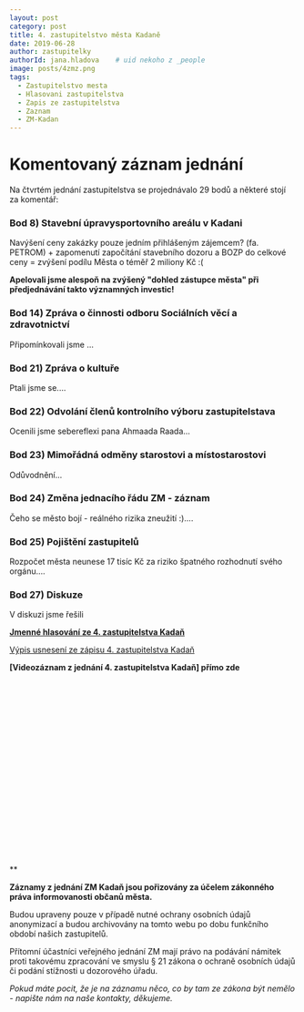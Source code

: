 ```yaml
---
layout: post
category: post
title: 4. zastupitelstvo města Kadaně
date: 2019-06-28
author: zastupitelky
authorId: jana.hladova    # uid nekoho z _people
image: posts/4zmz.png
tags:
  - Zastupitelstvo mesta
  - Hlasovani zastupitelstva
  - Zapis ze zastupitelstva
  - Zaznam 
  - ZM-Kadan
---
```


# Komentovaný záznam jednání 

Na čtvrtém jednání zastupitelstva se projednávalo 29 bodů a některé stojí za komentář:   


### Bod 8) Stavební úpravysportovního areálu v Kadani

Navýšení ceny zakázky pouze jedním přihlášeným zájemcem? (fa. PETROM) + zapomenutí započítání stavebního dozoru a BOZP do celkové ceny 
= zvýšení podílu Města o téměř 2 miliony Kč :(

**Apelovali jsme alespoň na zvýšený "dohled zástupce města" při předjednávání takto významných investic!**

### Bod 14) Zpráva o činnosti odboru Sociálních věcí a zdravotnictví

Připomínkovali jsme ...

### Bod 21) Zpráva o kultuře  

Ptali jsme se....

### Bod 22) Odvolání členů kontrolního výboru zastupitelstava 

Ocenili jsme sebereflexi pana Ahmaada Raada...  

### Bod 23) Mimořádná odměny starostovi a místostarostovi

Odůvodnění...

### Bod 24) Změna jednacího řádu ZM - záznam

Čeho se město bojí - reálného rizika zneužití :)....

### Bod 25) Pojištění zastupitelů 

Rozpočet města neunese 17 tisíc Kč za riziko špatného rozhodnutí svého orgánu....


### Bod 27) Diskuze
V diskuzi jsme řešili 


**[Jmenné hlasování ze 4. zastupitelstva Kadaň](připravujeme)**

[Výpis usnesení ze zápisu 4. zastupitelstva Kadaň](http://www.mesto-kadan.cz/obcan/9046/vypis-usneseni-ze-zapisu-z-3-zasedani-zastupitelstva-mesta)

**[Videozáznam z jednání 4. zastupitelstva Kadaň] přímo zde**<script src="https://fast.wistia.com/embed/medias/1b1dx3uygc.jsonp" async></script><script src="https://fast.wistia.com/assets/external/E-v1.js" async></script><span class="wistia_embed wistia_async_1b1dx3uygc  popover=true popoverAnimateThumbnail=true" style="display:inline-block;height:338px;position:relative;width:600px">&nbsp;</span>**


**Záznamy z jednání ZM Kadaň jsou pořizovány za účelem zákonného práva informovanosti občanů města.** 

Budou upraveny pouze v případě nutné ochrany osobních údajů anonymizací a budou archivovány na tomto webu po dobu funkčního období našich zastupitelů. 

Přítomní účastníci veřejného jednání ZM mají právo na podávání námitek proti takovému zpracování ve smyslu § 21 zákona o ochraně osobních údajů či podání stížnosti u dozorového úřadu.

*Pokud máte pocit, že je na záznamu něco, co by tam ze zákona být nemělo - napište nám na naše kontakty, děkujeme.*

